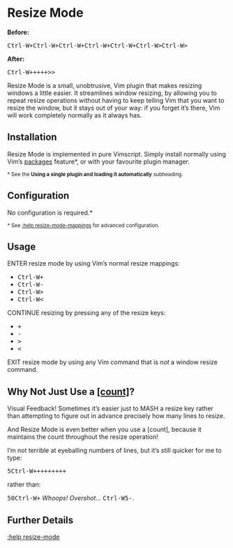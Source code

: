 # Resize Mode

**Before:**

<kbd>Ctrl-W</kbd><kbd>+</kbd><kbd>Ctrl-W</kbd><kbd>+</kbd><kbd>Ctrl-W</kbd><kbd>+</kbd><kbd>Ctrl-W</kbd><kbd>+</kbd><kbd>Ctrl-W</kbd><kbd>+</kbd><kbd>Ctrl-W</kbd><kbd>></kbd><kbd>Ctrl-W</kbd><kbd>></kbd>

**After:**

<kbd>Ctrl-W</kbd><kbd>+</kbd><kbd>+</kbd><kbd>+</kbd><kbd>+</kbd><kbd>+</kbd><kbd>></kbd><kbd>></kbd>

Resize Mode is a small, unobtrusive, Vim plugin that makes resizing windows a little easier. It streamlines window resizing, by allowing you to repeat resize operations without having to keep telling Vim that you want to resize the window, but it stays out of your way: if you forget it&rsquo;s there, Vim will work completely normally as it always has.

## Installation

Resize Mode is implemented in pure Vimscript. Simply install normally using Vim&rsquo;s [packages](https://vimhelp.org/repeat.txt.html#packages) feature\*, or with your favourite plugin manager.

<sup>\* See the **Using a single plugin and loading it automatically** subheading.

## Configuration

No configuration is required.\*

<sup>\* See [:help resize-mode-mappings](https://github.com/sedm0784/vim-resize-mode/blob/81d0e2c792fdc4ce0927582a48d9d9f42db1ec42/doc/resize-mode.txt#L78) for advanced configuration.</sup>

## Usage

ENTER resize mode by using Vim&rsquo;s normal resize mappings:

- <kbd>Ctrl-W</kbd><kbd>+</kbd>
- <kbd>Ctrl-W</kbd><kbd>-</kbd>
- <kbd>Ctrl-W</kbd><kbd>></kbd>
- <kbd>Ctrl-W</kbd><kbd><</kbd>

CONTINUE resizing by pressing any of the resize keys:

- <kbd>+</kbd>
- <kbd>-</kbd>
- <kbd>></kbd>
- <kbd><</kbd>

EXIT resize mode by using any Vim command that is *not* a window resize command.

## Why Not Just Use a [[count]](https://vimhelp.org/intro.txt.html#count)?

Visual Feedback! Sometimes it&rsquo;s easier just to MASH a resize key rather than attempting to figure out in advance precisely how many lines to resize.

And Resize Mode is even better when you use a [count], because it maintains the count throughout the resize operation!

I&rsquo;m not terrible at eyeballing numbers of lines, but it&rsquo;s still quicker for me to type:

<kbd>5</kbd><kbd>Ctrl-W</kbd><kbd>+</kbd><kbd>+</kbd><kbd>+</kbd><kbd>+</kbd><kbd>+</kbd><kbd>+</kbd><kbd>+</kbd><kbd>+</kbd><kbd>+</kbd>

rather than:

<kbd>5</kbd><kbd>0</kbd><kbd>Ctrl-W</kbd><kbd>+</kbd> *Whoops! Overshot&hellip;*  <kbd>Ctrl-W</kbd><kbd>5</kbd><kbd>-</kbd>.

## Further Details

[:help resize-mode](https://github.com/sedm0784/vim-resize-mode/blob/master/doc/resize-mode.txt)
